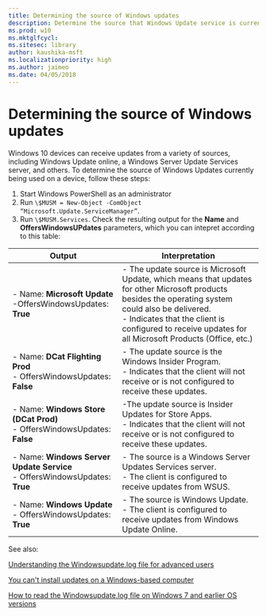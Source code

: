 ```yaml
---
title: Determining the source of Windows updates
description: Determine the source that Windows Update service is currently using.
ms.prod: w10
ms.mktglfcycl: 
ms.sitesec: library
author: kaushika-msft
ms.localizationpriority: high
ms.author: jaimeo
ms.date: 04/05/2018
---
```


# Determining the source of Windows updates

Windows 10 devices can receive updates from a variety of sources, including Windows Update online, a Windows Server Update Services server, and others. To determine the source of Windows Updates currently being used on a device, follow these steps: 

1.  Start Windows PowerShell as an administrator
2.  Run  `\$MUSM = New-Object -ComObject   “Microsoft.Update.ServiceManager”`.
3.  Run `\$MUSM.Services`. Check the resulting output for the **Name** and **OffersWindowsUPdates** parameters, which you can intepret according to this table:

| Output          | Interpretation |
|-----------------------------------------------------|-----------------------------------|
| - Name: **Microsoft Update**<br>-OffersWindowsUpdates: **True** | - The update source is Microsoft Update, which means that updates for other Microsoft products besides the operating system could also be delivered.<br>-  Indicates that the client is configured to receive updates for all Microsoft Products (Office, etc.)|
|- Name: **DCat Flighting Prod** <br>-  OffersWindowsUpdates: **False**|- The update source is the Windows Insider Program.<br>- Indicates that the client will not receive or is not configured to receive these updates. |
| - Name: **Windows Store (DCat Prod)**<br>- OffersWindowsUpdates: **False** |-The update source is Insider Updates for Store Apps.<br>- Indicates that the client will not receive or is not configured to receive these updates.| 
|-  Name: **Windows Server Update Service**<br>-  OffersWindowsUpdates: **True**  |- The source is a Windows Server Updates Services server.<br>- The client is configured to receive updates from WSUS.|
|- Name: **Windows Update**<br>- OffersWindowsUpdates: **True** |- The source is Windows Update.<br>- The client is configured to receive updates from Windows Update Online.|



See also:

[Understanding the Windowsupdate.log file for advanced users](https://support.microsoft.com/help/4035760)

[You can't install updates on a Windows-based computer](https://support.microsoft.com/help/2509997/you-can-t-install-updates-on-a-windows-based-computer)

[How to read the Windowsupdate.log file on Windows 7 and earlier OS versions](https://support.microsoft.com/help/902093/how-to-read-the-windowsupdate-log-file)
